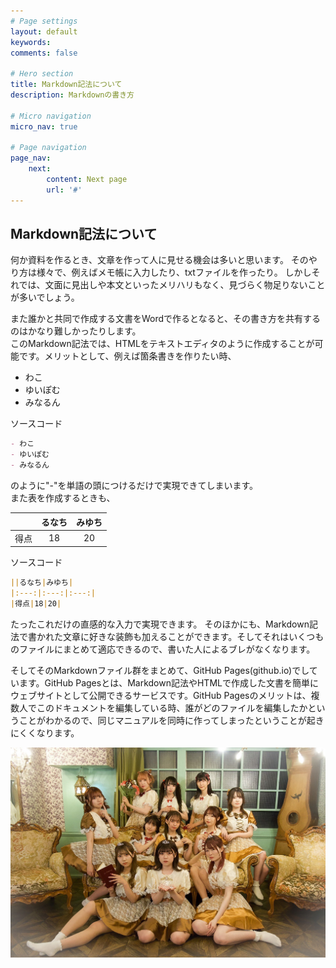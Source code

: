 ```yaml
---
# Page settings
layout: default
keywords:
comments: false

# Hero section
title: Markdown記法について
description: Markdownの書き方

# Micro navigation
micro_nav: true

# Page navigation
page_nav:
    next:
        content: Next page
        url: '#'
---
```


## Markdown記法について

何か資料を作るとき、文章を作って人に見せる機会は多いと思います。
そのやり方は様々で、例えばメモ帳に入力したり、txtファイルを作ったり。
しかしそれでは、文面に見出しや本文といったメリハリもなく、見づらく物足りないことが多いでしょう。

また誰かと共同で作成する文書をWordで作るとなると、その書き方を共有するのはかなり難しかったりします。  
このMarkdown記法では、HTMLをテキストエディタのように作成することが可能です。メリットとして、例えば箇条書きを作りたい時、

- わこ
- ゆいぽむ
- みなるん

ソースコード
```Markdown
- わこ
- ゆいぽむ
- みなるん
```

のように"-"を単語の頭につけるだけで実現できてしまいます。  
また表を作成するときも、

||るなち|みゆち|
|:---:|:---:|:---:|
|得点|18|20|

ソースコード
```Markdown
||るなち|みゆち|
|:---:|:---:|:---:|
|得点|18|20|
```

たったこれだけの直感的な入力で実現できます。
そのほかにも、Markdown記法で書かれた文章に好きな装飾も加えることができます。そしてそれはいくつものファイルにまとめて適応できるので、書いた人によるブレがなくなります。

そしてそのMarkdownファイル群をまとめて、GitHub Pages(github.io)でしています。GitHub Pagesとは、Markdown記法やHTMLで作成した文書を簡単にウェブサイトとして公開できるサービスです。GitHub Pagesのメリットは、複数人でこのドキュメントを編集している時、誰がどのファイルを編集したかということがわかるので、同じマニュアルを同時に作ってしまったということが起きにくくなります。

![集合写真](/assets/FUPu928VEAEGLlA.jpeg)

